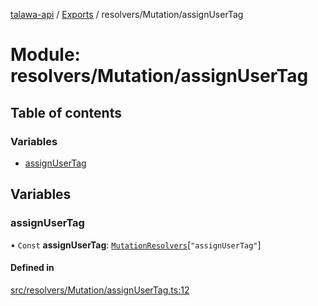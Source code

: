 [talawa-api](../README.md) / [Exports](../modules.md) / resolvers/Mutation/assignUserTag

# Module: resolvers/Mutation/assignUserTag

## Table of contents

### Variables

- [assignUserTag](resolvers_Mutation_assignUserTag.md#assignusertag)

## Variables

### assignUserTag

• `Const` **assignUserTag**: [`MutationResolvers`](types_generatedGraphQLTypes.md#mutationresolvers)[``"assignUserTag"``]

#### Defined in

[src/resolvers/Mutation/assignUserTag.ts:12](https://github.com/PalisadoesFoundation/talawa-api/blob/806e21a/src/resolvers/Mutation/assignUserTag.ts#L12)
